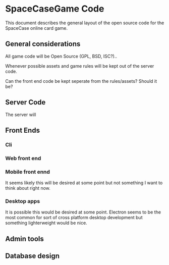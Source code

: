 # SpaceCaseGame Code

This document describes the general layout of the open source code for the SpaceCase online card game.

## General considerations

All game code will be Open Source (GPL, BSD, ISC?)..

Whenever possible assets and game rules will be kept out of the server code.

Can the front end code be kept seperate from the rules/assets?  Should it be?

## Server Code

The server will 

## Front Ends

### Cli

### Web front end

### Mobile front ennd

It seems likely this will be desired at some point but not something I want to think about right now.

### Desktop apps

It is possible this would be desired at some point.  Electron seems to be the most common for sort of cross platform desktop development but something lighterweight would be nice.

## Admin tools

## Database design

